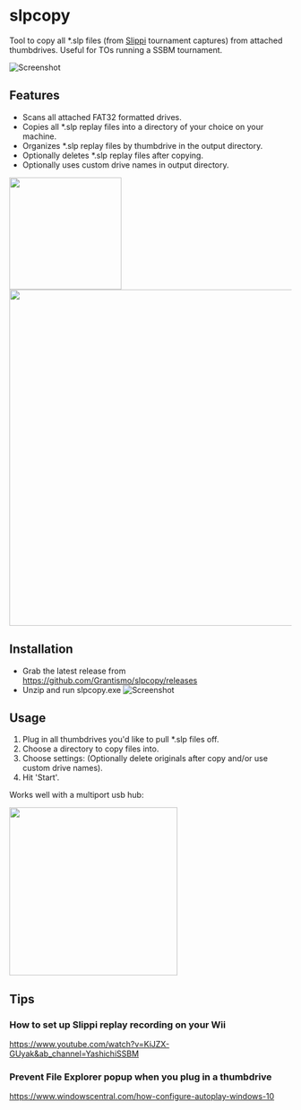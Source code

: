 # slpcopy
Tool to copy all *.slp files (from [Slippi](https://github.com/project-slippi/project-slippi) tournament captures) from attached thumbdrives. Useful for TOs running a SSBM tournament. 

![Screenshot](https://i.imgur.com/pFlVgeQ.png)

## Features

* Scans all attached FAT32 formatted drives.
* Copies all *.slp replay files into a directory of your choice on your machine.
* Organizes *.slp replay files by thumbdrive in the output directory.
* Optionally deletes *.slp replay files after copying. 
* Optionally uses custom drive names in output directory.

<img src="https://i.imgur.com/zAGVtME.png" width="200">
<img src="https://i.imgur.com/VZsv6hr.png" width="600">


## Installation

* Grab the latest release from https://github.com/Grantismo/slpcopy/releases
* Unzip and run slpcopy.exe
![Screenshot](https://i.imgur.com/2kktTeK.png)

## Usage
1. Plug in all thumbdrives you'd like to pull *.slp files off. 
1. Choose a directory to copy files into.
1. Choose settings: (Optionally delete originals after copy and/or use custom drive names).
1. Hit 'Start'.

Works well with a multiport usb hub:

<img src="https://i.imgur.com/tDVmnau.jpg" width="300">

## Tips
### How to set up Slippi replay recording on your Wii
https://www.youtube.com/watch?v=KiJZX-GUyak&ab_channel=YashichiSSBM

### Prevent File Explorer popup when you plug in a thumbdrive
https://www.windowscentral.com/how-configure-autoplay-windows-10
